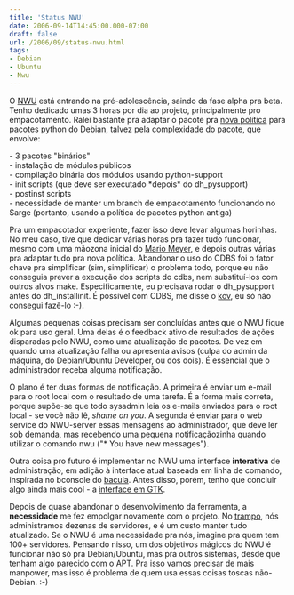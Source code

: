 ```yaml
---
title: 'Status NWU'
date: 2006-09-14T14:45:00.000-07:00
draft: false
url: /2006/09/status-nwu.html
tags: 
- Debian
- Ubuntu
- Nwu
---
```


O [NWU](http://cetico.org/nwu) está entrando na pré-adolescência, saindo da fase alpha pra beta. Tenho dedicado umas 3 horas por dia ao projeto, principalmente pro empacotamento. Ralei bastante pra adaptar o pacote pra [nova política](http://www.debian.org/doc/packaging-manuals/python-policy/) para pacotes python do Debian, talvez pela complexidade do pacote, que envolve:  
  
\- 3 pacotes "binários"  
\- instalação de módulos públicos  
\- compilação binária dos módulos usando python-support  
\- init scripts (que deve ser executado \*depois\* do dh\_pysupport)  
\- postinst scripts  
\- necessidade de manter um branch de empacotamento funcionando no Sarge (portanto, usando a política de pacotes python antiga)  
  
Pra um empacotador experiente, fazer isso deve levar algumas horinhas. No meu caso, tive que dedicar várias horas pra fazer tudo funcionar, mesmo com uma mãozona inicial do [Mario Meyer](http://blog.meyer.eti.br/), e depois outras várias pra adaptar tudo pra nova política. Abandonar o uso do CDBS foi o fator chave pra simplificar (sim, simplificar) o problema todo, porque eu não conseguia prever a execução dos scripts do cdbs, nem substituí-los com outros alvos make. Especificamente, eu precisava rodar o dh\_pysupport antes do dh\_installinit. É possível com CDBS, me disse o [kov](http://kov.eti.br), eu só não consegui fazê-lo :-).  
  
Algumas pequenas coisas precisam ser concluídas antes que o NWU fique ok para uso geral. Uma delas é o feedback ativo de resultados de ações disparadas pelo NWU, como uma atualização de pacotes. De vez em quando uma atualização falha ou apresenta avisos (culpa do admin da máquina, do Debian/Ubuntu Developer, ou dos dois). É essencial que o administrador receba alguma notificação.  
  
O plano é ter duas formas de notificação. A primeira é enviar um e-mail para o root local com o resultado de uma tarefa. É a forma mais correta, porque supõe-se que todo sysadmin leia os e-mails enviados para o root local - se você não lê, _shame on you_. A segunda é enviar para o web service do NWU-server essas mensagens ao administrador, que deve ler sob demanda, mas recebendo uma pequena notificaçãozinha quando utilizar o comando nwu ("\* You have new messages").  
  
Outra coisa pro futuro é implementar no NWU uma interface **interativa** de administração, em adição à interface atual baseada em linha de comando, inspirada no bconsole do [bacula](http://www.bacula.org/). Antes disso, porém, tenho que concluir algo ainda mais cool - a [interface em GTK](http://www.cetico.org/tech/2006/03/pygtk-em-acao-nwu-admin.html).  
  
Depois de quase abandonar o desenvolvimento da ferramenta, a **necessidade** me fez empolgar novamente com o projeto. No [trampo](http://planet.core.eti.br/), nós administramos dezenas de servidores, e é um custo manter tudo atualizado. Se o NWU é uma necessidade pra nós, imagine pra quem tem 100+ servidores. Pensando nisso, um dos objetivos mágicos do NWU é funcionar não só pra Debian/Ubuntu, mas pra outros sistemas, desde que tenham algo parecido com o APT. Pra isso vamos precisar de mais manpower, mas isso é problema de quem usa essas coisas toscas não-Debian. :-)